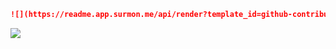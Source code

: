 ```markdown
![](https://readme.app.surmon.me/api/render?template_id=github-contributions-calendar&props.username=<github_username>)
```

![](https://readme.app.surmon.me/api/render?template_id=github-contributions-calendar&props.username=surmon-china&svg.width=1012&svg.height=120)
